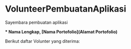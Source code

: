 # VolunteerPembuatanAplikasi
Sayembara pembuatan aplikasi 

**\* Nama Lengkap, [Nama Portofolio](Alamat Portofolio)**

Berikut daftar Volunter yang diterima:

